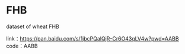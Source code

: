 # FHB
dataset of wheat FHB

link：https://pan.baidu.com/s/1jbcPQalQjR-Cr6O43qLV4w?pwd=AABB 
code：AABB
